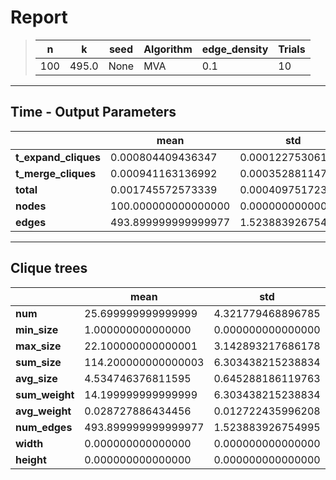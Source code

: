 # Report

> |n|k|seed|Algorithm|edge_density|Trials|
> |-|-|-|-|-|-|
> |100|495.0|None|MVA|0.1|10|

---
## Time - Output Parameters
||mean|std|
|-|-|-|
|**t_expand_cliques**|     0.000804409436347|     0.000122753061153|
|**t_merge_cliques**|     0.000941163136992|     0.000352881147490|
|**total**|     0.001745572573339|     0.000409751723213|
|**nodes**|   100.000000000000000|     0.000000000000000|
|**edges**|   493.899999999999977|     1.523883926754995|

---
## Clique trees


||mean|std|
|-|-|-|
|**num**|    25.699999999999999|     4.321779468896785|
|**min_size**|     1.000000000000000|     0.000000000000000|
|**max_size**|    22.100000000000001|     3.142893217686178|
|**sum_size**|   114.200000000000003|     6.303438215238834|
|**avg_size**|     4.534746376811595|     0.645288186119763|
|**sum_weight**|    14.199999999999999|     6.303438215238834|
|**avg_weight**|     0.028727886434456|     0.012722435996208|
|**num_edges**|   493.899999999999977|     1.523883926754995|
|**width**|     0.000000000000000|     0.000000000000000|
|**height**|     0.000000000000000|     0.000000000000000|
